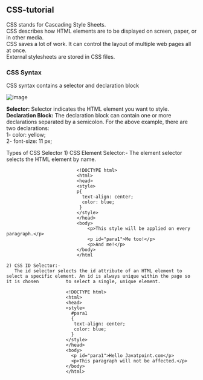 ## CSS-tutorial

CSS stands for Cascading Style Sheets.<br>
CSS describes how HTML elements are to be displayed on screen, paper, or in other media.<br>
CSS saves a lot of work. It can control the layout of multiple web pages all at once.<br>
External stylesheets are stored in CSS files.<br>

### CSS Syntax<br>
CSS syntax contains a selector and declaration block

![image](https://user-images.githubusercontent.com/100207065/226394952-72e1532e-6e76-4ee7-9a89-560e3589d8e0.png)

<b>Selector:</b> Selector indicates the HTML element you want to style.
<br>
<b>Declaration Block:</b> The declaration block can contain one or more declarations separated by a semicolon. For the above example, there are two declarations:<br>
1- color: yellow;<br>
2- font-size: 11 px;<br>

Types of CSS Selector
    1) CSS Element Selector:- 
       The element selector selects the HTML element by name.
    
                              <!DOCTYPE html>  
                              <html>  
                              <head>  
                              <style>  
                              p{                             
                                text-align: center;  
                                color: blue;  
                               }   
                              </style>  
                              </head>  
                              <body>  
                                  <p>This style will be applied on every paragraph.</p>  
                                  <p id="para1">Me too!</p>  
                                  <p>And me!</p>  
                              </body>  
                              </html
                           
    2) CSS ID Selector:- 
       The id selector selects the id attribute of an HTML element to select a specific element. An id is always unique within the page so it is chosen          to select a single, unique element.
       
                          <!DOCTYPE html>  
                          <html>  
                          <head>  
                          <style>  
                            #para1 
                            {  
                             text-align: center;  
                             color: blue;  
                            }  
                          </style>  
                          </head>  
                          <body>  
                            <p id="para1">Hello Javatpoint.com</p>  
                            <p>This paragraph will not be affected.</p>  
                          </body>  
                          </html>    
       

